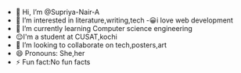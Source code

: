 - 👋 Hi, I’m @Supriya-Nair-A
- 👀 I’m interested in literature,writing,tech
-😀i love web development 
- 🌱 I’m currently learning Computer science engineering
- 😌I'm a student at CUSAT,kochi
- 💞️ I’m looking to collaborate on tech,posters,art
- 😄 Pronouns: She,her
- ⚡ Fun fact:No fun facts

<!---
Supriya-Nair-A/Supriya-Nair-A is a ✨ special ✨ repository because its `README.md` (this file) appears on your GitHub profile.
You can click the Preview link to take a look at your changes.
--->
